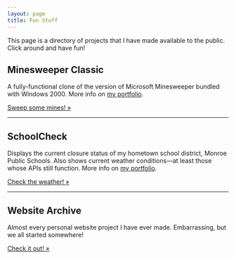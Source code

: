 ```yaml
---
layout: page
title: Fun Stuff
---
```

This page is a directory of projects that I have made available to the public. Click around and have fun!

## Minesweeper Classic

A fully-functional clone of the version of Microsoft Minesweeper bundled with Windows 2000. More info on
[my portfolio](/portfolio#minesweeper).

[Sweep some mines! &raquo;](/minesweeper)

<hr>

## SchoolCheck

Displays the current closure status of my hometown school district, Monroe Public Schools. Also shows current weather
conditions&mdash;at least those whose APIs still function. More info on [my portfolio](/portfolio#schoolcheck).

[Check the weather! &raquo;](/snow)

<hr>

## Website Archive

Almost every personal website project I have ever made. Embarrassing, but we all started somewhere!

[Check it out! &raquo;](//archive.brandonjd.net/)
